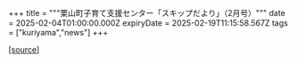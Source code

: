 +++
title = """栗山町子育て支援センター「スキップだより」（2月号）"""
date = 2025-02-04T01:00:00.000Z
expiryDate = 2025-02-19T11:15:58.567Z
tags = ["kuriyama","news"]
+++


[[source]](https://www.town.kuriyama.hokkaido.jp/soshiki/39/27865.html)
